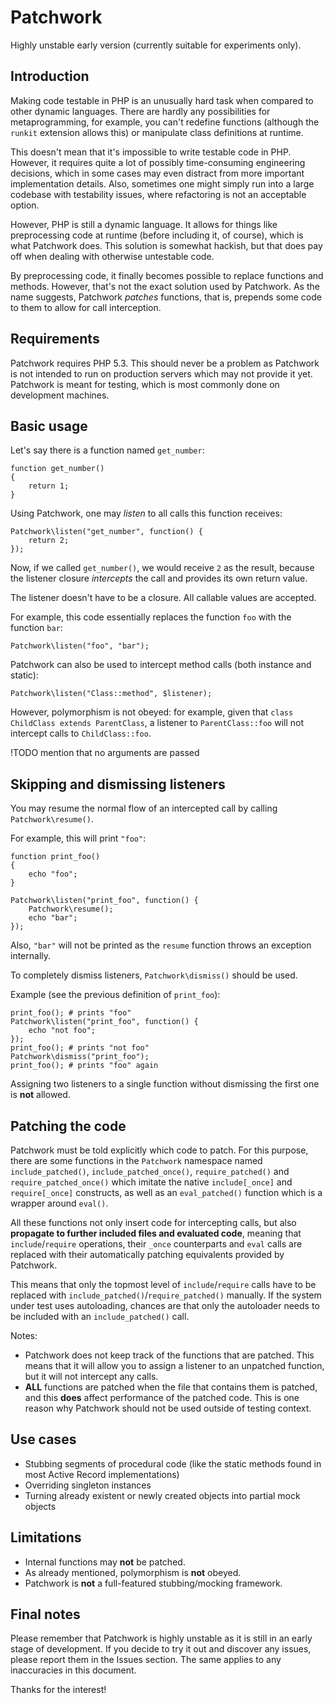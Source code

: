 # Patchwork

Highly unstable early version (currently suitable for experiments only).

## Introduction

Making code testable in PHP is an unusually hard task when compared to other dynamic languages. There are hardly any possibilities for metaprogramming, for example, you can't redefine functions (although the `runkit` extension allows this) or manipulate class definitions at runtime. 

This doesn't mean that it's impossible to write testable code in PHP. However, it requires quite a lot of possibly time-consuming engineering decisions, which in some cases may even distract from more important implementation details. Also, sometimes one might simply run into a large codebase with testability issues, where refactoring is not an acceptable option.

However, PHP is still a dynamic language. It allows for things like preprocessing code at runtime (before including it, of course), which is what Patchwork does. This solution is somewhat hackish, but that does pay off when dealing with otherwise untestable code.

By preprocessing code, it finally becomes possible to replace functions and methods. However, that's not the exact solution used by Patchwork. As the name suggests, Patchwork *patches* functions, that is, prepends some code to them to allow for call interception.

## Requirements

Patchwork requires PHP 5.3. This should never be a problem as Patchwork is not intended to run on production servers which may not provide it yet. Patchwork is meant for testing, which is most commonly done on development machines.

## Basic usage

Let's say there is a function named `get_number`:

    function get_number()
    {
        return 1;
    }

Using Patchwork, one may *listen* to all calls this function receives:

    Patchwork\listen("get_number", function() {
        return 2;
    });

Now, if we called `get_number()`, we would receive `2` as the result, because the listener closure *intercepts* the call and provides its own return value.

The listener doesn't have to be a closure. All callable values are accepted.

For example, this code essentially replaces the function `foo` with the function `bar`:

    Patchwork\listen("foo", "bar");

Patchwork can also be used to intercept method calls (both instance and static):

	Patchwork\listen("Class::method", $listener);

However, polymorphism is not obeyed: for example, given that `class ChildClass extends ParentClass`, a listener to `ParentClass::foo` will not intercept calls to `ChildClass::foo`.

!TODO mention that no arguments are passed

## Skipping and dismissing listeners

You may resume the normal flow of an intercepted call by calling `Patchwork\resume()`.

For example, this will print `"foo"`:

	function print_foo()
	{
		echo "foo";
	}
	
	Patchwork\listen("print_foo", function() {
		Patchwork\resume();
		echo "bar";
	});
	
Also, `"bar"` will not be printed as the `resume` function throws an exception internally.

To completely dismiss listeners, `Patchwork\dismiss()` should be used.

Example (see the previous definition of `print_foo`):

	print_foo(); # prints "foo"
	Patchwork\listen("print_foo", function() {
		echo "not foo";
	});
	print_foo(); # prints "not foo"
	Patchwork\dismiss("print_foo");
	print_foo(); # prints "foo" again

Assigning two listeners to a single function without dismissing the first one is **not** allowed.

## Patching the code

Patchwork must be told explicitly which code to patch. For this purpose, there are some functions in the `Patchwork` namespace named `include_patched()`, `include_patched_once()`, `require_patched()` and `require_patched_once()` which imitate the native `include[_once]` and `require[_once]` constructs, as well as an `eval_patched()` function which is a wrapper around `eval()`.

All these functions not only insert code for intercepting calls, but also **propagate to further included files and evaluated code**, meaning that `include`/`require` operations, their `_once` counterparts and `eval` calls are replaced with their automatically patching equivalents provided by Patchwork.

This means that only the topmost level of `include`/`require` calls have to be replaced with `include_patched()`/`require_patched()` manually. If the system under test uses autoloading, chances are that only the autoloader needs to be included with an `include_patched()` call.

Notes:

 * Patchwork does not keep track of the functions that are patched. This means that it will allow you to assign a listener to an unpatched function, but it will not intercept any calls.
 * **ALL** functions are patched when the file that contains them is patched, and this **does** affect performance of the patched code. This is one reason why Patchwork should not be used outside of testing context.

## Use cases

 * Stubbing segments of procedural code (like the static methods found in most Active Record implementations)
 * Overriding singleton instances
 * Turning already existent or newly created objects into partial mock objects

## Limitations

 * Internal functions may **not** be patched.
 * As already mentioned, polymorphism is **not** obeyed.
 * Patchwork is **not** a full-featured stubbing/mocking framework.

## Final notes

Please remember that Patchwork is highly unstable as it is still in an early stage of development. If you decide to try it out and discover any issues, please report them in the Issues section. The same applies to any inaccuracies in this document.

Thanks for the interest!